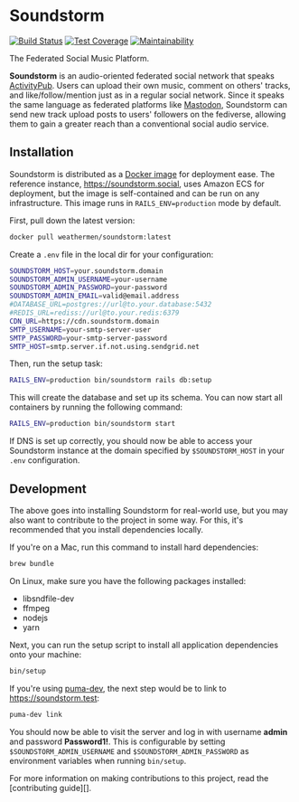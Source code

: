 # Soundstorm

[![Build Status](https://travis-ci.org/weathermen/soundstorm.svg?branch=master)](https://travis-ci.org/weathermen/soundstorm)
[![Test Coverage](https://api.codeclimate.com/v1/badges/bc1fd5c8bb8b54b1da49/test_coverage)](https://codeclimate.com/github/weathermen/soundstorm/test_coverage)
[![Maintainability](https://api.codeclimate.com/v1/badges/bc1fd5c8bb8b54b1da49/maintainability)](https://codeclimate.com/github/weathermen/soundstorm/maintainability)

The Federated Social Music Platform.

**Soundstorm** is an audio-oriented federated social network that speaks
[ActivityPub][]. Users can upload their own music, comment on others'
tracks, and like/follow/mention just as in a regular social network.
Since it speaks the same language as federated platforms like
[Mastodon][], Soundstorm can send new track upload posts to users'
followers on the fediverse, allowing them to gain a greater reach than a
conventional social audio service.

## Installation

Soundstorm is distributed as a [Docker image][] for deployment ease. The
reference instance, https://soundstorm.social, uses Amazon ECS for
deployment, but the image is self-contained and can be run on any
infrastructure. This image runs in `RAILS_ENV=production` mode by
default.

First, pull down the latest version:

```bash
docker pull weathermen/soundstorm:latest
```

Create a `.env` file in the local dir for your configuration:

```bash
SOUNDSTORM_HOST=your.soundstorm.domain
SOUNDSTORM_ADMIN_USERNAME=your-username
SOUNDSTORM_ADMIN_PASSWORD=your-password
SOUNDSTORM_ADMIN_EMAIL=valid@email.address
#DATABASE_URL=postgres://url@to.your.database:5432
#REDIS_URL=rediss://url@to.your.redis:6379
CDN_URL=https://cdn.soundstorm.domain
SMTP_USERNAME=your-smtp-server-user
SMTP_PASSWORD=your-smtp-server-password
SMTP_HOST=smtp.server.if.not.using.sendgrid.net
```

Then, run the setup task:

```bash
RAILS_ENV=production bin/soundstorm rails db:setup
```

This will create the database and set up its schema. You can now start
all containers by running the following command:

```bash
RAILS_ENV=production bin/soundstorm start
```

If DNS is set up correctly, you should now be able to access your
Soundstorm instance at the domain specified by `$SOUNDSTORM_HOST` in
your `.env` configuration.

## Development

The above goes into installing Soundstorm for real-world use, but you
may also want to contribute to the project in some way. For this, it's
recommended that you install dependencies locally.

If you're on a Mac, run this command to install hard dependencies:

```bash
brew bundle
```

On Linux, make sure you have the following packages installed:

- libsndfile-dev
- ffmpeg
- nodejs
- yarn

Next, you can run the setup script to install all application
dependencies onto your machine:

```bash
bin/setup
```

If you're using [puma-dev][], the next step would be to link to
https://soundstorm.test:

```bash
puma-dev link
```

You should now be able to visit the server and log in with username
**admin** and password **Password1!**. This is configurable by setting
`$SOUNDSTORM_ADMIN_USERNAME` and `$SOUNDSTORM_ADMIN_PASSWORD` as
environment variables when running `bin/setup`.

For more information on making contributions to this project, read the
[contributing guide][].

[ActivityPub]: https://www.w3.org/TR/activitypub/
[Mastodon]: https://joinmastodon.org
[Docker]: https://www.docker.com/
[Docker image]: https://cloud.docker.com/u/weathermen/repository/docker/weathermen/soundstorm
[Caddy]: https://caddyserver.com
[puma-dev]: https://github.com/puma/puma-dev

